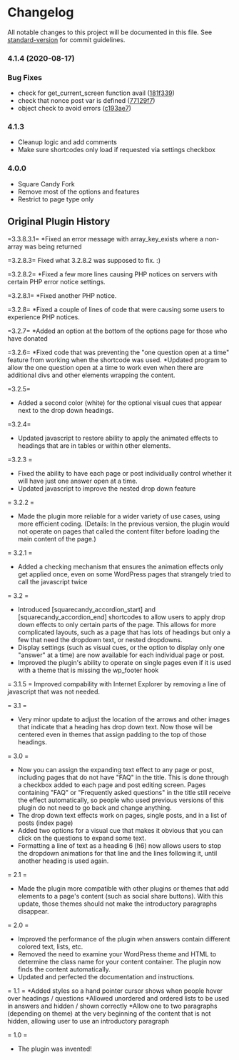 # Changelog

All notable changes to this project will be documented in this file. See [standard-version](https://github.com/conventional-changelog/standard-version) for commit guidelines.

### 4.1.4 (2020-08-17)


### Bug Fixes

* check for get_current_screen function avail ([181f339](https://github.com/squarecandy/squarecandy-plugin-starter/commit/181f339fe11ceb1db7d5e6586e3980f6d791e73c))
* check that nonce post var is defined ([77129f7](https://github.com/squarecandy/squarecandy-plugin-starter/commit/77129f7a2b08cb960ba2fe08df21da5c3ea41079))
* object check to avoid errors ([c193ae7](https://github.com/squarecandy/squarecandy-plugin-starter/commit/c193ae7060249804915cd93bcb732e90fb0774d7))

### 4.1.3

* Cleanup logic and add comments
* Make sure shortcodes only load if requested via settings checkbox

### 4.0.0
* Square Candy Fork
* Remove most of the options and features
* Restrict to page type only

## Original Plugin History

=3.3.8.3.1=
*Fixed an error message with array_key_exists where a non-array was being returned

=3.2.8.3=
Fixed what 3.2.8.2 was supposed to fix. :)

=3.2.8.2=
*Fixed a few more lines causing PHP notices on servers with certain PHP error notice settings.

=3.2.8.1=
*Fixed another PHP notice.

=3.2.8=
*Fixed a couple of lines of code that were causing some users to experience PHP notices.

=3.2.7=
*Added an option at the bottom of the options page for those who have donated

=3.2.6=
*Fixed code that was preventing the "one question open at a time" feature from working when the shortcode was used.
*Updated program to allow the one question open at a time to work even when there are additional divs and other elements wrapping the content.

=3.2.5=
* Added a second color (white) for the optional visual cues that appear next to the drop down headings.

=3.2.4=
* Updated javascript to restore ability to apply the animated effects to headings that are in tables or within other elements.

=3.2.3 =
* Fixed the ability to have each page or post individually control whether it will have just one answer open at a time.
* Updated javascript to improve the nested drop down feature

= 3.2.2 =
* Made the plugin more reliable for a wider variety of use cases, using more efficient coding. (Details: In the previous version, the plugin would not operate on pages that called the content filter before loading the main content of the page.)

= 3.2.1 =
* Added a checking mechanism that ensures the animation effects only get applied once, even on some WordPress pages that strangely tried to call the javascript twice

= 3.2 =
* Introduced [squarecandy_accordion_start] and [squarecandy_accordion_end] shortcodes to allow users to apply drop down effects to only certain parts of the page. This allows for more complicated layouts, such as a page that has lots of headings but only a few that need the dropdown text, or nested dropdowns.
* Display settings (such as visual cues, or the option to display only one "answer" at a time) are now available for each individual page or post.
* Improved the plugin's ability to operate on single pages even if it is used with a theme that is missing the wp_footer hook

= 3.1.5 =
Improved compability with Internet Explorer by removing a line of javascript that was not needed.

= 3.1 =
* Very minor update to adjust the location of the arrows and other images that indicate that a heading has drop down text. Now those will be centered even in themes that assign padding to the top of those headings.

= 3.0 =
* Now you can assign the expanding text effect to any page or post, including pages that do not have "FAQ" in the title. This is done through a checkbox added to each page and post editing screen. Pages containing "FAQ" or "Frequently asked questions" in the title still receive the effect automatically, so people who used previous versions of this plugin do not need to go back and change anything.
* The drop down text effects work on pages, single posts, and in a list of posts (index page)
* Added two options for a visual cue that makes it obvious that you can click on the questions to expand some text.
* Formatting a line of text as a heading 6 (h6) now allows users to stop the dropdown animations for that line and the lines following it, until another heading is used again.

= 2.1 =
* Made the plugin more compatible with other plugins or themes that add elements to a page's content (such as social share buttons). With this update, those themes should not make the introductory paragraphs disappear.

= 2.0 =
* Improved the performance of the plugin when answers contain different colored text, lists, etc.
* Removed the need to examine your WordPress theme and HTML to determine the class name for your content container. The plugin now finds the content automatically.
* Updated and perfected the documentation and instructions.

= 1.1 =
*Added styles so a hand pointer cursor shows when people hover over headings / questions
*Allowed unordered and ordered lists to be used in answers and hidden / shown correctly
*Allow one to two paragraphs (depending on theme) at the very beginning of the content that is not hidden, allowing user to use an introductory paragraph

= 1.0 =
* The plugin was invented!
